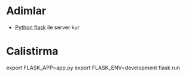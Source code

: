 # Adimlar
- [Python flask](https://flask.palletsprojects.com/en/1.1.x/) ile server kur

# Calistirma
export FLASK_APP=app.py
export FLASK_ENV=development
flask run